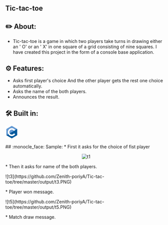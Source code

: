 ## Tic-tac-toe
## :pencil2: About:
* Tic-tac-toe is a game in which two players take turns in drawing either an ' O' or an ' X' in one square of a grid consisting of nine squares. I have created this project in the form of a console base application.
## :gear: Features:
* Asks first player's choice And the other player gets the rest one choice automatically.
* Asks the name of the both players.
* Announces the result.
## :hammer_and_wrench: Built in:
<p align="left">
  <img src="https://github.com/devicons/devicon/blob/master/icons/c/c-original.svg" alt="html5" width="40"/>
</p>
## :monocle_face: Sample:
* First it asks for the choice of fist player
<p align="center">
  <img srs="https://github.com/Zenith-poriyA/Tic-tac-toe/tree/master/output/t1.PNG" alt="t1"/>
</p>
* Then it asks for name of the both players.
<p align="center>![t2](https://github.com/Zenith-poriyA/Tic-tac-toe/tree/master/output/t2.PNG)</p>
* We can give the position in row and column number with dash(-).
<p align="center>![t3](https://github.com/Zenith-poriyA/Tic-tac-toe/tree/master/output/t3.PNG)</p>
* Player won message.
<p align="center>![t4](https://github.com/Zenith-poriyA/Tic-tac-toe/tree/master/output/t4.PNG)</p>
* When an invalid choice is entered, it is not allowed to proceed.
<p align="center>![t5](https://github.com/Zenith-poriyA/Tic-tac-toe/tree/master/output/t5.PNG)</p>
* Match draw message.
<p align="center>![t6](https://github.com/Zenith-poriyA/Tic-tac-toe/tree/master/output/t6.PNG)</p>
